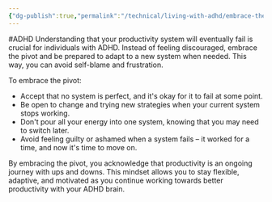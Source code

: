 ```yaml
---
{"dg-publish":true,"permalink":"/technical/living-with-adhd/embrace-the-pivot/","noteIcon":"Technical","created":"2023-04-10T12:45:12.396+02:00","updated":"2023-04-10T14:58:58.173+02:00"}
---
```


#ADHD 
Understanding that your productivity system will eventually fail is crucial for individuals with ADHD. Instead of feeling discouraged, embrace the pivot and be prepared to adapt to a new system when needed. This way, you can avoid self-blame and frustration.

To embrace the pivot:

- Accept that no system is perfect, and it's okay for it to fail at some point.
- Be open to change and trying new strategies when your current system stops working.
- Don't pour all your energy into one system, knowing that you may need to switch later.
- Avoid feeling guilty or ashamed when a system fails – it worked for a time, and now it's time to move on.

By embracing the pivot, you acknowledge that productivity is an ongoing journey with ups and downs. This mindset allows you to stay flexible, adaptive, and motivated as you continue working towards better productivity with your ADHD brain.